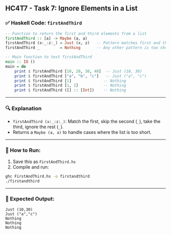 HC4T7 - Task 7: Ignore Elements in a List
---

### ✅ Haskell Code: `firstAndThird`

```haskell
-- Function to return the first and third elements from a list
firstAndThird :: [a] -> Maybe (a, a)
firstAndThird (x:_:z:_) = Just (x, z)   -- Pattern matches first and third
firstAndThird _         = Nothing       -- Any other pattern is too short

-- Main function to test firstAndThird
main :: IO ()
main = do
    print $ firstAndThird [10, 20, 30, 40]  -- Just (10, 30)
    print $ firstAndThird ["a", "b", "c"]   -- Just ("a", "c")
    print $ firstAndThird [1]              -- Nothing
    print $ firstAndThird [1, 2]           -- Nothing
    print $ firstAndThird ([] :: [Int])    -- Nothing
```

---

### 🔍 Explanation

* `firstAndThird (x:_:z:_)`: Match the first, skip the second (`_`), take the third, ignore the rest (`_`).
* Returns a `Maybe (a, a)` to handle cases where the list is too short.

---

### 🏃 How to Run:

1. Save this as `FirstAndThird.hs`
2. Compile and run:

```bash
ghc FirstAndThird.hs -o firstandthird
./firstandthird
```

---

### 🧾 Expected Output:

```
Just (10,30)
Just ("a","c")
Nothing
Nothing
Nothing
